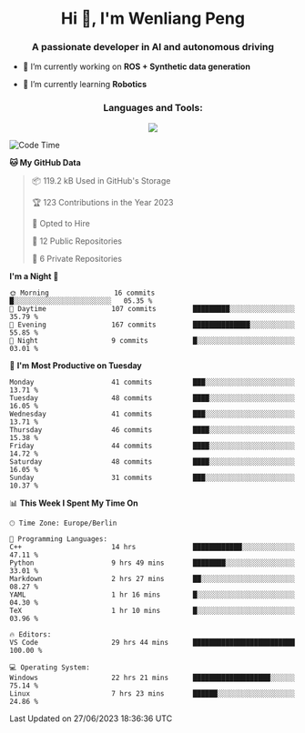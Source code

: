 <h1 align="center">Hi 👋, I'm Wenliang Peng</h1>
<h3 align="center">A passionate developer in AI and autonomous driving</h3>

- 🔭 I’m currently working on **ROS + Synthetic data generation**

- 🌱 I’m currently learning **Robotics**

<!-- <h3 align="left">Connect with me:</h3> -->
<!-- <p align="left">
</p> -->

<h3 align="center">Languages and Tools:</h3>
<p align="center">
  <a href="https://skillicons.dev">
    <img src="https://skillicons.dev/icons?i=cpp,ros,docker,azure,git,linux,py,pytorch,cmake,md&perline=5" />
  </a>
</p>


<!-- <p><img align="center" src="https://github-readme-stats.vercel.app/api/top-langs?username=bpwl0121&show_icons=true&locale=en&layout=compact" alt="bpwl0121" /></p> -->

<!-- <p><img align="center" src="https://github-readme-streak-stats.herokuapp.com/?user=bpwl0121&" alt="bpwl0121" /></p> -->

<!--START_SECTION:waka-->
![Code Time](http://img.shields.io/badge/Code%20Time-93%20hrs%2035%20mins-blue)

**🐱 My GitHub Data** 

> 📦 119.2 kB Used in GitHub's Storage 
 > 
> 🏆 123 Contributions in the Year 2023
 > 
> 💼 Opted to Hire
 > 
> 📜 12 Public Repositories 
 > 
> 🔑 6 Private Repositories 
 > 
**I'm a Night 🦉** 

```text
🌞 Morning                16 commits          █░░░░░░░░░░░░░░░░░░░░░░░░   05.35 % 
🌆 Daytime                107 commits         █████████░░░░░░░░░░░░░░░░   35.79 % 
🌃 Evening                167 commits         ██████████████░░░░░░░░░░░   55.85 % 
🌙 Night                  9 commits           █░░░░░░░░░░░░░░░░░░░░░░░░   03.01 % 
```
📅 **I'm Most Productive on Tuesday** 

```text
Monday                   41 commits          ███░░░░░░░░░░░░░░░░░░░░░░   13.71 % 
Tuesday                  48 commits          ████░░░░░░░░░░░░░░░░░░░░░   16.05 % 
Wednesday                41 commits          ███░░░░░░░░░░░░░░░░░░░░░░   13.71 % 
Thursday                 46 commits          ████░░░░░░░░░░░░░░░░░░░░░   15.38 % 
Friday                   44 commits          ████░░░░░░░░░░░░░░░░░░░░░   14.72 % 
Saturday                 48 commits          ████░░░░░░░░░░░░░░░░░░░░░   16.05 % 
Sunday                   31 commits          ███░░░░░░░░░░░░░░░░░░░░░░   10.37 % 
```


📊 **This Week I Spent My Time On** 

```text
🕑︎ Time Zone: Europe/Berlin

💬 Programming Languages: 
C++                      14 hrs              ████████████░░░░░░░░░░░░░   47.11 % 
Python                   9 hrs 49 mins       ████████░░░░░░░░░░░░░░░░░   33.01 % 
Markdown                 2 hrs 27 mins       ██░░░░░░░░░░░░░░░░░░░░░░░   08.27 % 
YAML                     1 hr 16 mins        █░░░░░░░░░░░░░░░░░░░░░░░░   04.30 % 
TeX                      1 hr 10 mins        █░░░░░░░░░░░░░░░░░░░░░░░░   03.96 % 

🔥 Editors: 
VS Code                  29 hrs 44 mins      █████████████████████████   100.00 % 

💻 Operating System: 
Windows                  22 hrs 21 mins      ███████████████████░░░░░░   75.14 % 
Linux                    7 hrs 23 mins       ██████░░░░░░░░░░░░░░░░░░░   24.86 % 
```


 Last Updated on 27/06/2023 18:36:36 UTC
<!--END_SECTION:waka-->
